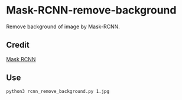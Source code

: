 # Mask-RCNN-remove-background
Remove background of image by Mask-RCNN.

## Credit
[Mask RCNN](https://github.com/matterport/Mask_RCNN)

## Use
```
python3 rcnn_remove_background.py 1.jpg
```

